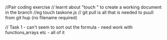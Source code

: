 //Pair coding exercise
// learnt about "touch " to create a working document in the branch 
//eg touch taskone.js
// git pull is all that is needed to puull from git hup (no filename required)

// Task 1 - can't seem to sort out the formula - need work with functions,arrays etc - all of it